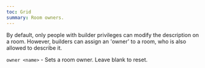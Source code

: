 ```yaml
---
toc: Grid
summary: Room owners.
---
```

By default, only people with builder privileges can modify the description on a room.  However, builders can assign an 'owner' to a room, who is also allowed to describe it.

`owner <name>` - Sets a room owner.  Leave blank to reset.